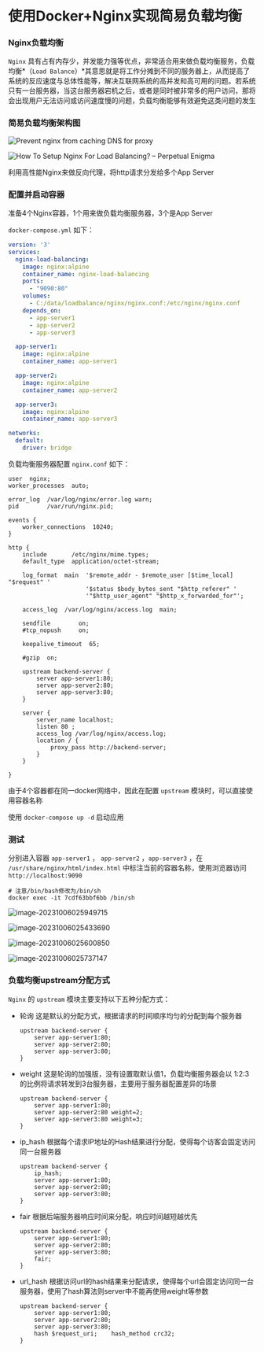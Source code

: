 # 使用Docker+Nginx实现简易负载均衡

### Nginx负载均衡

`Nginx` 具有占有内存少，并发能力强等优点，非常适合用来做负载均衡服务，负载均衡*（`Load Balance`）*其意思就是将工作分摊到不同的服务器上，从而提高了系统的反应速度与总体性能等，解决互联网系统的高并发和高可用的问题。若系统只有一台服务器，当这台服务器宕机之后，或者是同时被非常多的用户访问，那将会出现用户无法访问或访问速度慢的问题，负载均衡能够有效避免这类问题的发生

### 简易负载均衡架构图

![Prevent nginx from caching DNS for proxy](./Docker+Nginx实现负载均衡.assets/nginx_proxy.png)

![How To Setup Nginx For Load Balancing? – Perpetual Enigma](./Docker+Nginx实现负载均衡.assets/2-nginx.png)

利用高性能Nginx来做反向代理，将http请求分发给多个App Server

### 配置并启动容器

准备4个Nginx容器，1个用来做负载均衡服务器，3个是App Server

`docker-compose.yml` 如下：

```yaml
version: '3'
services:
  nginx-load-balancing:
    image: nginx:alpine
    container_name: nginx-load-balancing
    ports:
      - "9090:80"
    volumes:
      - C:/data/loadbalance/nginx/nginx.conf:/etc/nginx/nginx.conf
    depends_on:
      - app-server1
      - app-server2
      - app-server3

  app-server1:
    image: nginx:alpine
    container_name: app-server1

  app-server2:
    image: nginx:alpine
    container_name: app-server2

  app-server3:
    image: nginx:alpine
    container_name: app-server3

networks:
  default:
    driver: bridge
```

负载均衡服务器配置 `nginx.conf` 如下：

```nginx
user  nginx;
worker_processes  auto;

error_log  /var/log/nginx/error.log warn;
pid        /var/run/nginx.pid;

events {
    worker_connections  10240;
}

http {
    include       /etc/nginx/mime.types;
    default_type  application/octet-stream;

    log_format  main  '$remote_addr - $remote_user [$time_local] "$request" '
                      '$status $body_bytes_sent "$http_referer" '
                      '"$http_user_agent" "$http_x_forwarded_for"';

    access_log  /var/log/nginx/access.log  main;

    sendfile        on;
    #tcp_nopush     on;

    keepalive_timeout  65;

    #gzip  on;

    upstream backend-server {
        server app-server1:80;
        server app-server2:80;
        server app-server3:80;
    }
    
    server {
        server_name localhost;
        listen 80 ;
        access_log /var/log/nginx/access.log;
        location / {
            proxy_pass http://backend-server;
        }
    }
    
}
```

由于4个容器都在同一docker网络中，因此在配置 `upstream` 模块时，可以直接使用容器名称

使用 `docker-compose up -d` 启动应用

### 测试

分别进入容器 `app-server1` ， `app-server2` ，`app-server3` ，在 `/usr/share/nginx/html/index.html` 中标注当前的容器名称，使用浏览器访问 `http://localhost:9090` 

```shell
# 注意/bin/bash修改为/bin/sh
docker exec -it 7cdf63bbf6bb /bin/sh
```

![image-20231006025949715](./Docker+Nginx实现负载均衡.assets/image-20231006025949715.png)

![image-20231006025433690](./Docker+Nginx实现负载均衡.assets/image-20231006025433690.png)

![image-20231006025600850](./Docker+Nginx实现负载均衡.assets/image-20231006025600850.png)

![image-20231006025737147](./Docker+Nginx实现负载均衡.assets/image-20231006025737147.png)

### 负载均衡upstream分配方式

`Nginx` 的 `upstream` 模块主要支持以下五种分配方式：

- 轮询
  这是默认的分配方式，根据请求的时间顺序均匀的分配到每个服务器

  ```nginx
  upstream backend-server {
      server app-server1:80;
      server app-server2:80;
      server app-server3:80;
  }
  ```

- weight
  这是轮询的加强版，没有设置取默认值1，负载均衡服务器会以 1:2:3 的比例将请求转发到3台服务器，主要用于服务器配置差异的场景

  ```nginx
  upstream backend-server {
      server app-server1:80;
      server app-server2:80 weight=2;
      server app-server3:80 weight=3;
  }
  ```

- ip_hash
  根据每个请求IP地址的Hash结果进行分配，使得每个访客会固定访问同一台服务器

  ```nginx
  upstream backend-server {
      ip_hash;
      server app-server1:80;
      server app-server2:80;
      server app-server3:80;
  }
  ```

- fair
  根据后端服务器响应时间来分配，响应时间越短越优先

  ```nginx
  upstream backend-server {
      server app-server1:80;
      server app-server2:80;
      server app-server3:80;
      fair;
  }
  ```

- url_hash
  根据访问url的hash结果来分配请求，使得每个url会固定访问同一台服务器，使用了hash算法则server中不能再使用weight等参数

  ```nginx
  upstream backend-server {
      server app-server1:80;
      server app-server2:80;
      server app-server3:80;
      hash $request_uri;    hash_method crc32;
  }
  ```
